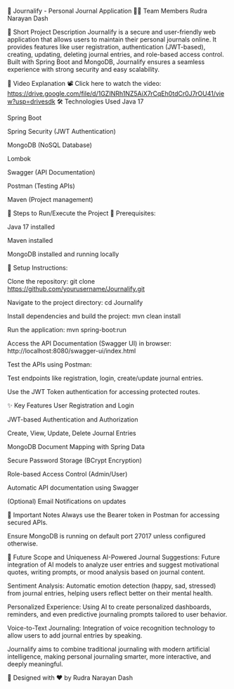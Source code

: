 📓 Journalify - Personal Journal Application
👨‍💻 Team Members
Rudra Narayan Dash

📝 Short Project Description
Journalify is a secure and user-friendly web application that allows users to maintain their personal journals online.
It provides features like user registration, authentication (JWT-based), creating, updating, deleting journal entries, and role-based access control.
Built with Spring Boot and MongoDB, Journalify ensures a seamless experience with strong security and easy scalability.

🎥 Video Explanation
📽️ Click here to watch the video:
https://drive.google.com/file/d/1GZINRh1NZ5AiX7rCqEh0tdCr0J7rOU41/view?usp=drivesdk
🛠️ Technologies Used
Java 17

Spring Boot

Spring Security (JWT Authentication)

MongoDB (NoSQL Database)

Lombok

Swagger (API Documentation)

Postman (Testing APIs)

Maven (Project management)

🚀 Steps to Run/Execute the Project
🔹 Prerequisites:

Java 17 installed

Maven installed

MongoDB installed and running locally

🔹 Setup Instructions:

Clone the repository:
git clone https://github.com/yourusername/Journalify.git

Navigate to the project directory:
cd Journalify

Install dependencies and build the project:
mvn clean install

Run the application:
mvn spring-boot:run

Access the API Documentation (Swagger UI) in browser:
http://localhost:8080/swagger-ui/index.html

Test the APIs using Postman:

Test endpoints like registration, login, create/update journal entries.

Use the JWT Token authentication for accessing protected routes.

✨ Key Features
User Registration and Login

JWT-based Authentication and Authorization

Create, View, Update, Delete Journal Entries

MongoDB Document Mapping with Spring Data

Secure Password Storage (BCrypt Encryption)

Role-based Access Control (Admin/User)

Automatic API documentation using Swagger

(Optional) Email Notifications on updates

📌 Important Notes
Always use the Bearer token in Postman for accessing secured APIs.

Ensure MongoDB is running on default port 27017 unless configured otherwise.

🚀 Future Scope and Uniqueness
AI-Powered Journal Suggestions:
Future integration of AI models to analyze user entries and suggest motivational quotes, writing prompts, or mood analysis based on journal content.

Sentiment Analysis:
Automatic emotion detection (happy, sad, stressed) from journal entries, helping users reflect better on their mental health.

Personalized Experience:
Using AI to create personalized dashboards, reminders, and even predictive journaling prompts tailored to user behavior.

Voice-to-Text Journaling:
Integration of voice recognition technology to allow users to add journal entries by speaking.

Journalify aims to combine traditional journaling with modern artificial intelligence, making personal journaling smarter, more interactive, and deeply meaningful.

🚀 Designed with ❤️ by Rudra Narayan Dash
